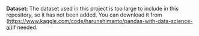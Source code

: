 **Dataset:** The dataset used in this project is too large to include in this repository, so it has not been added. You can download it from (https://www.kaggle.com/code/harunshimanto/pandas-with-data-science-ai)if needed.
